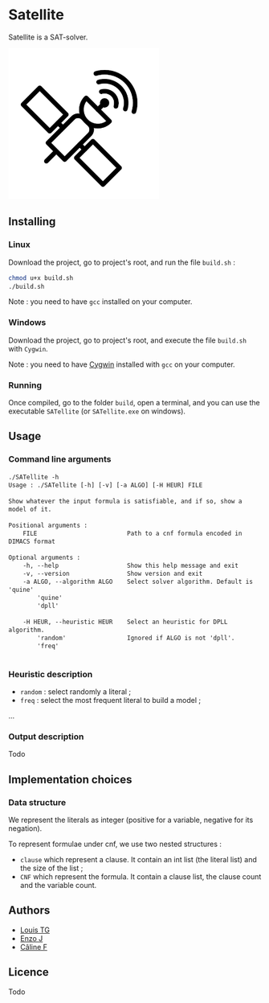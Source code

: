 # Satellite
Satellite is a SAT-solver.

<img src="Style/satellite_white_surround.png" alt="Satellite_logo" width="300"/>

## Installing
### Linux
Download the project, go to project's root, and run the file `build.sh` :
```bash
chmod u+x build.sh
./build.sh
```

Note : you need to have `gcc` installed on your computer.

### Windows
Download the project, go to project's root, and execute the file `build.sh` with `Cygwin`.

Note : you need to have [Cygwin](https://www.cygwin.com) installed with `gcc` on your computer.

### Running
Once compiled, go to the folder `build`, open a terminal, and you can use the executable `SATellite` (or `SATellite.exe` on windows).

## Usage
### Command line arguments
```
./SATellite -h
Usage : ./SATellite [-h] [-v] [-a ALGO] [-H HEUR] FILE

Show whatever the input formula is satisfiable, and if so, show a model of it.

Positional arguments :
    FILE                         Path to a cnf formula encoded in DIMACS format

Optional arguments :
    -h, --help                   Show this help message and exit
    -v, --version                Show version and exit
    -a ALGO, --algorithm ALGO    Select solver algorithm. Default is 'quine'
        'quine'
        'dpll'
        
    -H HEUR, --heuristic HEUR    Select an heuristic for DPLL algorithm.
        'random'                 Ignored if ALGO is not 'dpll'.
        'freq'
                                 
```

### Heuristic description
- `random` : select randomly a literal ;
- `freq` : select the most frequent literal to build a model ;

...

### Output description
Todo

## Implementation choices
### Data structure

We represent the literals as integer (positive for a variable, negative for its negation).

To represent formulae under cnf, we use two nested structures :
- `clause` which represent a clause. It contain an int list (the literal list) and the size of the list ;
- `CNF` which represent the formula. It contain a clause list, the clause count and the variable count.


## Authors
- [Louis TG](https://github.com/lasercata)
- [Enzo J](https://github.com/Prog-up)
- [Câline F](https://github.com/Naory03)

## Licence
Todo
